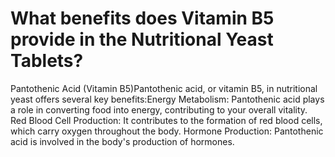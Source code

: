 # What benefits does Vitamin B5 provide in the Nutritional Yeast Tablets?

Pantothenic Acid (Vitamin B5)Pantothenic acid, or vitamin B5, in nutritional yeast offers several key benefits:Energy Metabolism: Pantothenic acid plays a role in converting food into energy, contributing to your overall vitality. Red Blood Cell Production: It contributes to the formation of red blood cells, which carry oxygen throughout the body. Hormone Production: Pantothenic acid is involved in the body's production of hormones.